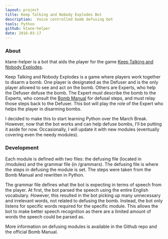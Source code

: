 ```yaml
---
layout: project
title: Keep Talking and Nobody Explodes Bot
description:  Voice controlled bomb defusing bot
tools: Python
github: ktane-helper
date: 2016-03-17
---
```


### About

ktane-helper is a bot that aids the player for the game [Keep Talking and Nobody Explodes](http://www.keeptalkinggame.com).

Keep Talking and Nobody Explodes is a game where players work together to disarm a bomb. One player is designated as the Defuser and is the only player allowed to see and act on the bomb. Others are Experts, who help the Defuser defuse the bomb. The Expert must describe the bomb to the Experts, who consult the [Bomb Manual](http://www.bombmanual.com) for defusal steps, and must relay those steps back to the Defuser. This bot will play the role of the Expert who helps the player in disarming bombs.

I decided to make this to start learning Python over the March Break. However, now that the bot works and can help defuse bombs, I'll be putting it aside for now. Occasionally, I will update it with new modules (eventually covering even the needy modules).

### Development

Each module is defined with two files: the defusing file (located in /modules) and the grammar file (in /grammars). The defusing file is where the steps in defusing the module is set. The steps were taken from the Bomb Manual and rewritten in Python.

The grammar file defines what the bot is expecting in terms of speech from the player. At first, the bot parsed the speech using the entire English vocabulary. However, this resulted in the bot picking up many unnecessary and irrelevant words, not related to defusing the bomb. Instead, the bot only listens for specific words required for the specific module. This allows the bot to make better speech recognition as there are a limited amount of words the speech could be parsed as.

More information on defusing modules is available in the Github repo and the official Bomb Manual.
